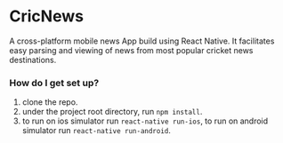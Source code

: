 # CricNews
A cross-platform mobile news App build using React Native.  It facilitates easy parsing and viewing of news from most popular cricket news destinations.

### How do I get set up? ###

1. clone the repo.
2. under the project root directory, run `npm install`.
3. to run on ios simulator run `react-native run-ios`, to run on android simulator run `react-native run-android`.
